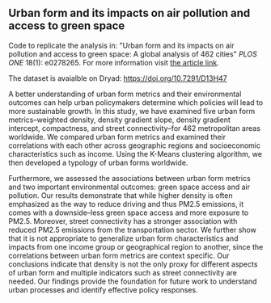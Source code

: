 ## Urban form and its impacts on air pollution and access to green space
Code to replicate the analysis in: "Urban form and its impacts on air pollution and access to green space: A global analysis of 462 cities" *PLOS ONE* 18(1): e0278265.
For more information visit [the article link](https://journals.plos.org/plosone/article?id=10.1371/journal.pone.0278265).

The dataset is avaialble on Dryad: https://doi.org/10.7291/D13H47

A better understanding of urban form metrics and their environmental outcomes can help urban policymakers determine which policies will lead to more sustainable growth. In this study, we have examined five urban form metrics–weighted density, density gradient slope, density gradient intercept, compactness, and street connectivity–for 462 metropolitan areas worldwide. We compared urban form metrics and examined their correlations with each other across geographic regions and socioeconomic characteristics such as income. Using the K-Means clustering algorithm, we then developed a typology of urban forms worldwide. 

Furthermore, we assessed the associations between urban form metrics and two important environmental outcomes: green space access and air pollution. Our results demonstrate that while higher density is often emphasized as the way to reduce driving and thus PM2.5 emissions, it comes with a downside–less green space access and more exposure to PM2.5. Moreover, street connectivity has a stronger association with reduced PM2.5 emissions from the transportation sector. We further show that it is not appropriate to generalize urban form characteristics and impacts from one income group or geographical region to another, since the correlations between urban form metrics are context specific. Our conclusions indicate that density is not the only proxy for different aspects of urban form and multiple indicators such as street connectivity are needed. Our findings provide the foundation for future work to understand urban processes and identify effective policy responses.
